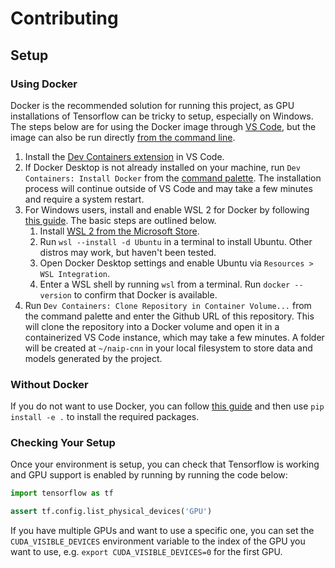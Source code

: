# Contributing

## Setup

### Using Docker

Docker is the recommended solution for running this project, as GPU installations of Tensorflow can be tricky to setup, especially on Windows. The steps below are for using the Docker image through [VS Code](https://code.visualstudio.com/), but the image can also be run directly [from the command line](https://docs.docker.com/get-started/run-your-own-container/).

1. Install the [Dev Containers extension](https://code.visualstudio.com/docs/devcontainers/containers) in VS Code.
2. If Docker Desktop is not already installed on your machine, run `Dev Containers: Install Docker` from the [command palette](https://code.visualstudio.com/docs/getstarted/userinterface#_command-palette). The installation process will continue outside of VS Code and may take a few minutes and require a system restart.
3. For Windows users, install and enable WSL 2 for Docker by following [this guide](https://docs.docker.com/desktop/wsl/). The basic steps are outlined below.
    1. Install [WSL 2 from the Microsoft Store](https://apps.microsoft.com/store/detail/windows-subsystem-for-linux/9P9TQF7MRM4R).
    2. Run `wsl --install -d Ubuntu` in a terminal to install Ubuntu. Other distros may work, but haven't been tested.
    3. Open Docker Desktop settings and enable Ubuntu via `Resources > WSL Integration`.
    4. Enter a WSL shell by running `wsl` from a terminal. Run `docker --version` to confirm that Docker is available.
4. Run `Dev Containers: Clone Repository in Container Volume...` from the command palette and enter the Github URL of this repository. This will clone the repository into a Docker volume and open it in a containerized VS Code instance, which may take a few minutes. A folder will be created at `~/naip-cnn` in your local filesystem to store data and models generated by the project.

### Without Docker

If you do not want to use Docker, you can follow [this guide](https://www.tensorflow.org/install/pip) and then use `pip install -e .` to install the required packages.

### Checking Your Setup

Once your environment is setup, you can check that Tensorflow is working and GPU support is enabled by running by running the code below:

```python
import tensorflow as tf

assert tf.config.list_physical_devices('GPU')
```

If you have multiple GPUs and want to use a specific one, you can set the `CUDA_VISIBLE_DEVICES` environment variable to the index of the GPU you want to use, e.g. `export CUDA_VISIBLE_DEVICES=0` for the first GPU.
